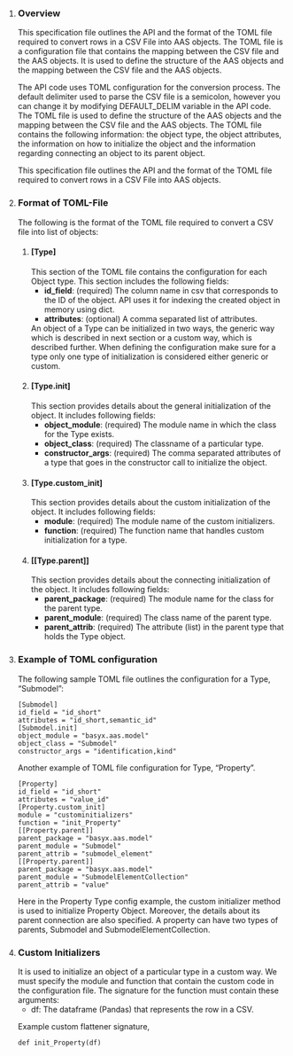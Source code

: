 <ol>
<li><h3>Overview</h3>
This specification file outlines the API and the format of the TOML file required to convert rows in a CSV File into AAS objects. The TOML file is a configuration file that contains the mapping between the CSV file and the AAS objects. It is used to define the structure of the AAS objects and the mapping between the CSV file and the AAS objects. 

The API code uses TOML configuration for the conversion process. The default delimiter used to parse the CSV file is a semicolon, however you can change it by modifying DEFAULT_DELIM variable in the API code. The TOML file is used to define the structure of the AAS objects and the mapping between the CSV file and the AAS objects. The TOML file contains the following information: the object type, the object attributes, the information on how to initialize the object and the information regarding connecting an object to its parent object.

This specification file outlines the API and the format of the TOML file required to convert rows in a CSV File into AAS objects.
</li>

<li><h3>Format of TOML-File</h3>
The following is the format of the TOML file required to convert a CSV file into list of objects:
<ol><li><h4>[Type]</h4>
This section of the TOML file contains the configuration for each Object type. This section includes the following fields:
<ul>
<li><b>id_field</b>: (required) The column name in csv that corresponds to the ID of the object. API uses it for indexing the created object in memory using dict.</li>
<li><b>attributes</b>: (optional) A comma separated list of attributes.</li>
</ul>
An object of a Type can be initialized in two ways, the generic way which is described in next section or a custom way, which is described further. When defining the configuration make sure for a type only one type of initialization is considered either generic or custom.
</li>

<li><h4>[Type.init]</h4>
This section provides details about the general initialization of the object. It includes following fields:
<ul>
<li><b>object_module</b>: (required) The module name in which the class for the Type exists.</li>
<li><b>object_class</b>: (required) The classname of a particular type.</li>
<li><b>constructor_args</b>: (required) The comma separated attributes of a type that goes in the constructor call to initialize the object.</li>
</ul>
</li>


<li><h4>[Type.custom_init]</h4>
This section provides details about the custom initialization of the object. It includes following fields:
<ul>
<li><b>module</b>: (required) The module name of the custom initializers.</li>
<li><b>function</b>: (required) The function name that handles custom initialization for a type.</li>
</ul>
</li>
<li><h4>[[Type.parent]]</h4>
This section provides details about the connecting initialization of the object. It includes following fields:
<ul>
<li><b>parent_package</b>: (required) The module name for the class for the parent type.</li>
<li><b>parent_module</b>: (required) The class name of the parent type.</li>
<li><b>parent_attrib</b>: (required) The attribute (list) in the parent type that holds the Type object.</li>
</ul>
</li>
</ol>
<li>
<h3>Example of TOML configuration</h3>
The following sample TOML file outlines the configuration for a Type, “Submodel”:

`[Submodel]`<br>
`id_field = "id_short"`<br>
`attributes = "id_short,semantic_id"`<br>
`[Submodel.init]`<br>
`object_module = "basyx.aas.model"`<br>
`object_class = "Submodel"`<br>
`constructor_args = "identification,kind"`<br>

Another example of TOML file configuration for Type, “Property”. 

`[Property]`<br>
`id_field = "id_short"`<br>
`attributes = "value_id"`<br>
`[Property.custom_init]`<br>
`module = "custominitializers"`<br>
`function = "init_Property"`<br>
`[[Property.parent]]`<br>
`parent_package = "basyx.aas.model"`<br>
`parent_module = "Submodel"`<br>
`parent_attrib = "submodel_element"`<br>
`[[Property.parent]]`<br>
`parent_package = "basyx.aas.model"`<br>
`parent_module = "SubmodelElementCollection"`<br>
`parent_attrib = "value"`<br>

Here in the Property Type config example, the custom initializer method is used to initialize Property Object. Moreover, the details about its parent connection are also specified. A property can have two types of parents, Submodel and SubmodelElementCollection.
</li>

<li><h3>Custom Initializers</h3>
It is used to initialize an object of a particular type in a custom way. We must specify the module and function that contain the custom code in the configuration file. The signature for the function must contain these arguments:
<ul>
<li>df: The dataframe (Pandas) that represents the row in a CSV.</li>
</ul>

Example custom flattener signature,

`def init_Property(df)`
</li>
</ol>
